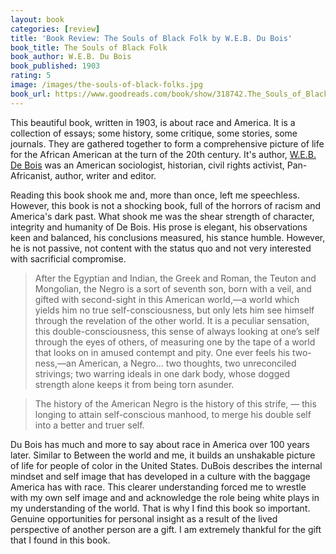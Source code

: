 ```yaml
---
layout: book
categories: [review]
title: 'Book Review: The Souls of Black Folk by W.E.B. Du Bois'
book_title: The Souls of Black Folk
book_author: W.E.B. Du Bois
book_published: 1903
rating: 5
image: /images/the-souls-of-black-folks.jpg
book_url: https://www.goodreads.com/book/show/318742.The_Souls_of_Black_Folk
---
```

This beautiful book, written in 1903, is about race and America. It is a collection of essays; some history, some critique, some stories, some journals. They are gathered together to form a comprehensive picture of life for the African American at the turn of the 20th century. It's author, [W.E.B. De Bois](https://en.wikipedia.org/wiki/W._E._B._Du_Bois) was an American sociologist, historian, civil rights activist, Pan-Africanist, author, writer and editor.

Reading this book shook me and, more than once, left me speechless. However, this book is not a shocking book, full of the horrors of racism and America's dark past. What shook me was the shear strength of character, integrity and humanity of De Bois. His prose is elegant, his observations keen and balanced, his conclusions measured, his stance humble. However, he is not passive, not content with the status quo and not very interested with sacrificial compromise.

> After the Egyptian and Indian, the Greek and Roman, the Teuton and Mongolian, the Negro is a sort of seventh son, born with a veil, and gifted with second-sight in this American world,—a world which yields him no true self-consciousness, but only lets him see himself through the revelation of the other world. It is a peculiar sensation, this double-consciousness, this sense of always looking at one’s self through the eyes of others, of measuring one by the tape of a world that looks on in amused contempt and pity. One ever feels his two-ness,—an American, a Negro... two thoughts, two unreconciled strivings; two warring ideals in one dark body, whose dogged strength alone keeps it from being torn asunder.

> The history of the American Negro is the history of this strife, — this longing to attain self-conscious manhood, to merge his double self into a better and truer self.

Du Bois has much and more to say about race in America over 100 years later. Similar to Between the world and me, it builds an unshakable picture of life for people of color in the United States. DuBois describes the internal mindset and self image that has developed in a culture with the baggage America has with race. This clearer understanding forced me to wrestle with my own self image and and acknowledge the role being white plays in my understanding of the world. That is why I find this book so important. Genuine opportunities for personal insight as a result of the lived perspective of another person are a gift. I am extremely thankful for the gift that I found in this book.
